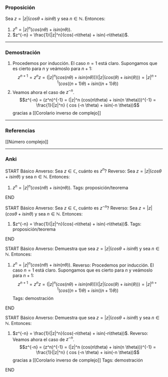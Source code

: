 ### Proposición

Sea $z = |z| (cos \theta + i sin \theta)$ y sea $n \in \mathbb N$. Entonces:
1. $z^n = |z|^n (cos(n\theta) + isin(n \theta))$.
2. $z^{-n} = \frac{1}{|z|^n}(cos(-n\theta) + isin(-n\theta))$.

---
### Demostración

1. Procedemos por inducción. El caso $n = 1$ está claro. Supongamos que es cierto para $n$ y veámoslo para $n+1$:
$$z^{n+1} = z^nz = (|z|^n(cos(n\theta) + i sin (n \theta)))(|z|(cos(\theta) + isin(\theta))) = |z|^{n+1} (cos((n+1)\theta) + isin((n+1)\theta))  $$
2. Veamos ahora el caso de $z^{-n}$.
$$z^{-n} = (z^n)^{-1} = (|z|^n (cos(n\theta) + isin(n \theta)))^{-1} = \frac{1}{|z|^n} ( cos (-n \theta) + isin(-n \theta))$$
gracias a [[Corolario inverso de complejo]]

---
### Referencias

[[Número complejo]]

---
### Anki

START
Básico
Anverso: Sea $z \in \mathbb C$, cuánto es $z ^n$?
Reverso: Sea $z = |z| (cos \theta + i sin \theta)$ y sea $n \in \mathbb N$. Entonces:
1. $z^n = |z|^n (cos(n\theta) + isin(n \theta))$.
Tags: proposición/teorema
<!--ID: 1705822944791-->
END

START
Básico
Anverso: Sea $z \in \mathbb C$, cuánto es $z^{-n}$?
Reverso: Sea $z = |z| (cos \theta + i sin \theta)$ y sea $n \in \mathbb N$. Entonces:
1. $z^{-n} = \frac{1}{|z|^n}(cos(-n\theta) + isin(-n\theta))$. 
Tags: proposición/teorema
<!--ID: 1705822944796-->
END

START
Básico
Anverso: Demuestra que sea $z = |z| (cos \theta + i sin \theta)$ y sea $n \in \mathbb N$. Entonces:
1. $z^n = |z|^n (cos(n\theta) + isin(n \theta))$.
Reverso: Procedemos por inducción. El caso $n = 1$ está claro. Supongamos que es cierto para $n$ y veámoslo para $n+1$:
$$z^{n+1} = z^nz = (|z|^n(cos(n\theta) + i sin (n \theta)))(|z|(cos(\theta) + isin(\theta))) = |z|^{n+1} (cos((n+1)\theta) + isin((n+1)\theta))  $$
Tags: demostración
<!--ID: 1705822944799-->
END

START
Básico
Anverso: Demuestra que sea $z = |z| (cos \theta + i sin \theta)$ y sea $n \in \mathbb N$. Entonces:
1. $z^{-n} = \frac{1}{|z|^n}(cos(-n\theta) + isin(-n\theta))$.
Reverso: Veamos ahora el caso de $z^{-n}$.
$$z^{-n} = (z^n)^{-1} = (|z|^n (cos(n\theta) + isin(n \theta)))^{-1} = \frac{1}{|z|^n} ( cos (-n \theta) + isin(-n \theta))$$
gracias a [[Corolario inverso de complejo]]
Tags: demostración
<!--ID: 1705822944801-->
END
